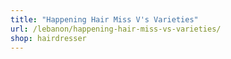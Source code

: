 ```yaml
---
title: "Happening Hair Miss V's Varieties"
url: /lebanon/happening-hair-miss-vs-varieties/
shop: hairdresser
---
```

